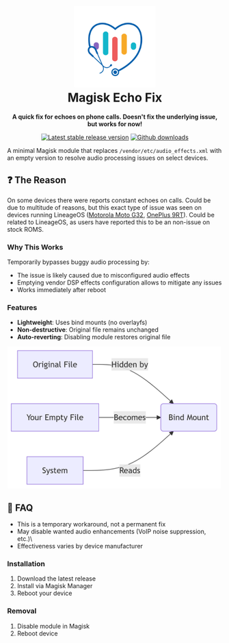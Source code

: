 <h1 align="center">
  <img src="/src/logo.png" alt="Neo Store's icon" width="190" height="190"/>
  <br>
  Magisk Echo Fix
</h1>
<p align="center"><strong>A quick fix for echoes on phone calls. Doesn't fix the underlying issue, but works for now!</strong></p>

<div align='center'>

[![Latest stable release version](https://img.shields.io/badge/Magisk-20%2B-orange?logo=android?style=flat&labelColor=AAFFAA&color=00AA44)](https://github.com/topjohnwu/Magisk)
[![Github downloads](https://img.shields.io/github/license/Rafee-M/MagiskEchoFix?style=flat&labelColor=AAFFAA&color=00AA44)](https://github.com/NeoApplications/Neo-Store/releases/)

</div>


A minimal Magisk module that replaces `/vendor/etc/audio_effects.xml` with an empty version to resolve audio processing issues on select devices.

## ❓ The Reason
On some devices there were reports constant echoes on calls. Could be due to multitude of reasons, but this exact type of issue was seen on devices running LineageOS ([Motorola Moto G32](https://gitlab.com/LineageOS/issues/android/-/issues/8284), [OnePlus 9RT](https://gitlab.com/LineageOS/issues/android/-/issues/9018)). Could be related to LineageOS, as users have reported this to be an non-issue on stock ROMS.

### Why This Works
Temporarily bypasses buggy audio processing by:
- The issue is likely caused due to misconfigured audio effects
- Emptying vendor DSP effects configuration allows to mitigate any issues
- Works immediately after reboot

### Features
- **Lightweight**: Uses bind mounts (no overlayfs)
- **Non-destructive**: Original file remains unchanged
- **Auto-reverting**: Disabling module restores original file

<img src="/src/image.png" alt="Neo Store's icon" width="500" height="331"/>

## 📖 FAQ
- This is a temporary workaround, not a permanent fix
- May disable wanted audio enhancements (VoIP noise suppression, etc.)\
- Effectiveness varies by device manufacturer

### Installation
1. Download the latest release
2. Install via Magisk Manager
3. Reboot your device

### Removal
1. Disable module in Magisk
2. Reboot device
